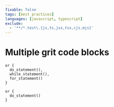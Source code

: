 ```yaml
---
fixable: false
tags: [best practices]
languages: [javascript, typescript]
exclude:
  - '**/*.test\.{js,ts,jsx,tsx,cjs,mjs}'
---
```


# Multiple grit code blocks

```grit
or {
  do_statement(),
  while_statement(),
  for_statement()
}
```

```grit
or {
  do_statement()
}
```
